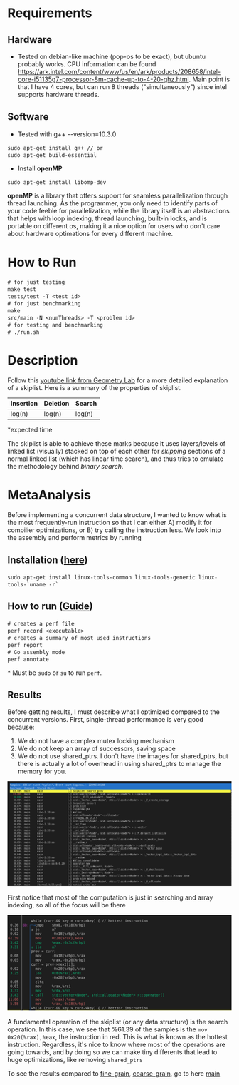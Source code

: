 # Requirements

## Hardware
- Tested on debian-like machine (pop-os to be exact), but ubuntu probably works. CPU information can be found https://ark.intel.com/content/www/us/en/ark/products/208658/intel-core-i51135g7-processor-8m-cache-up-to-4-20-ghz.html. Main point is that I have 4 cores, but can run 8 threads ("simultaneously") since intel supports hardware threads.


## Software
- Tested with g++ --version=10.3.0
```
sudo apt-get install g++ // or
sudo apt-get build-essential
```
-  Install **openMP**
```
sudo apt-get install libomp-dev
```

**openMP** is a library that offers support for seamless parallelization through thread launching. As the programmer, you only need to identify parts of your code feeble for parallelization, while the library itself is an abstractions that helps with loop indexing, thread launching, built-in locks, and is portable on different os, making it a nice option for users who don't care about hardware optimations for every different machine. 

# How to Run
```
# for just testing
make test
tests/test -T <test id>
# for just benchmarking
make
src/main -N <numThreads> -T <problem id>
# for testing and benchmarking
# ./run.sh
```
# Description

Follow this [youtube link from Geometry Lab](https://www.youtube.com/watch?v=NDGpsfwAaqo&t=705s&ab_channel=GeometryLab) for a more detailed explanation of a skiplist. Here is a summary of the properties of skiplist. 

| Insertion | Deletion | Search |
| --------- | -------- | ------ |
| log(n)    | log(n)   | log(n) |

\*expected time

The skiplist is able to achieve these marks because it uses layers/levels of linked list (visually) stacked on top of each other for *skipping* sections of a normal linked list (which has linear time search), and thus tries to emulate the methodology behind *binary search*. 


# MetaAnalysis

Before implementing a concurrent data structure, I wanted to know what is the most frequently-run instruction so that I can either A) modify it for compilier optimizations, or B) try calling the instruction less. We look into the assembly and perform metrics by running

## Installation ([here](https://askubuntu.com/questions/50145/how-to-install-perf-monitoring-tool))
```
sudo apt-get install linux-tools-common linux-tools-generic linux-tools-`uname -r`

```

## How to run ([Guide](https://perf.wiki.kernel.org/index.php/Tutorial#Period_and_rate))
```
# creates a perf file
perf record <executable>
# creates a summary of most used instructions
perf report
# Go assembly mode
perf annotate
```
\* Must be `sudo` or `su` to run `perf`. 

## Results

Before getting results, I must describe what I optimized compared to the concurrent versions. First, single-thread performance is very good because:
1) We do not have a complex mutex locking mechanism 
2) We do not keep an array of successors, saving space 
3) We do not use shared_ptrs. I don't have the images for shared_ptrs, but there is actually a lot of overhead in using shared_ptrs to manage the memory for you.

![](imgs/perf_sequential.png)

First notice that most of the computation is just in searching and array indexing, so all of the focus will be there

![](imgs/perf_annotate.png)

A fundamental operation of the skiplist (or any data structure) is the search operation. In this case, we see that %61.39 of the samples is the `mov 0x20(%rax),%eax`, the instruction in red. This is what is known as the hottest instruction. Regardless, it's nice to know where most of the operations are going towards, and by doing so we can make tiny differents that lead to huge optimizations, like removing `shared_ptrs`

To see the results compared to [fine-grain](https://github.com/bustin11/parallel-skiplist/tree/fine-grain), [coarse-grain](https://github.com/bustin11/parallel-skiplist/tree/coarse-grain), go to here [main](https://github.com/bustin11/parallel-skiplist/tree/main)